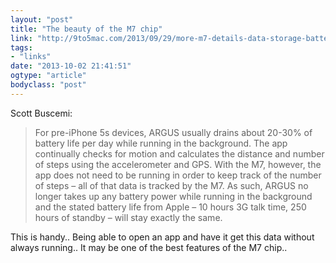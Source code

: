 ```yaml
---
layout: "post"
title: "The beauty of the M7 chip"
link: "http://9to5mac.com/2013/09/29/more-m7-details-data-storage-battery-life-android-motion-coprocessor-adoption/"
tags: 
- "links"
date: "2013-10-02 21:41:51"
ogtype: "article"
bodyclass: "post"
---
```


Scott Buscemi:

> For pre-iPhone 5s devices, ARGUS usually drains about 20-30% of battery life per day while running in the background. The app continually checks for motion and calculates the distance and number of steps using the accelerometer and GPS. With the M7, however, the app does not need to be running in order to keep track of the number of steps – all of that data is tracked by the M7. As such, ARGUS no longer takes up any battery power while running in the background and the stated battery life from Apple – 10 hours 3G talk time, 250 hours of standby – will stay exactly the same.

This is handy.. Being able to open an app and have it get this data without always running.. It may be one of the best features of the M7 chip..